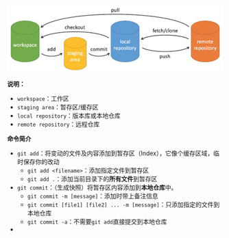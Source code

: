 ![img](git%E5%91%BD%E4%BB%A4%E7%AE%80%E4%BB%8B/git-command.jpg)

**说明：**

- `workspace`：工作区
- `staging area`：暂存区/缓存区
- `local repository`：版本库或本地仓库
- `remote repository`：远程仓库

**命令简介**

* `git add`：将变动的文件及内容添加到暂存区（Index），它像个缓存区域，临时保存你的改动
  * `git add <filename>`：添加指定文件到暂存区
  * `git add .`：添加当前目录下的**所有文件**到暂存区
* `git commit`：（生成快照）将暂存区内容添加到**本地仓库**中。
  * `git commit -m [message]`：添加时带上备注信息
  * `git commit [file1] [file2] ... -m [message]`：只添加指定的文件到本地仓库
  * `git commit -a`：不需要`git add`直接提交到本地仓库
* 